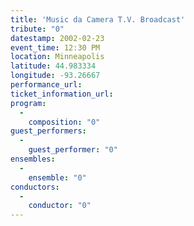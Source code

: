 ```yaml
---
title: 'Music da Camera T.V. Broadcast'
tribute: "0"
datestamp: 2002-02-23
event_time: 12:30 PM
location: Minneapolis
latitude: 44.983334
longitude: -93.26667
performance_url: 
ticket_information_url: 
program: 
  -
    composition: "0"
guest_performers: 
  -
    guest_performer: "0"
ensembles: 
  -
    ensemble: "0"
conductors: 
  -
    conductor: "0"
---
```

